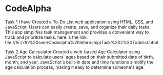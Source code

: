 # CodeAlpha
Task 1 
I have Created a To-Do List web application using HTML,
CSS, and JavaScript. Users can easily create, save,
and organize their daily tasks. This app simplifies task
management and provides a convenient way to track
and prioritize tasks. 
here is the link: file:///E:/7th%20sem/Codealpha%20Internship/Task%202%20Todolist.html

Task 2
Age Calcualator
Created a web-based Age Calculator using JavaScript to
calculate users' ages based on their submitted date of birth,
month, and year. JavaScript's built-in date and time functions
simplify the age calculation process, making it easy to
determine someone's age

